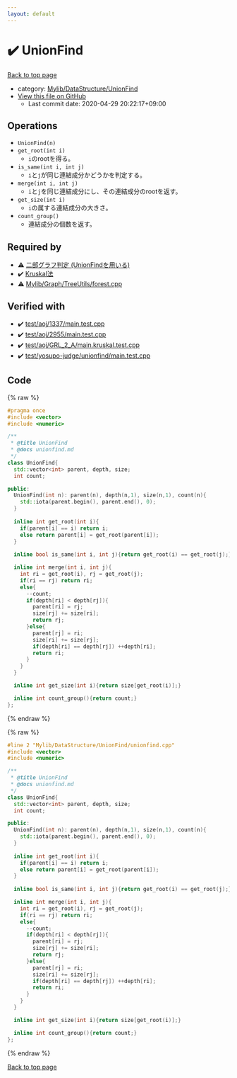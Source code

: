 ```yaml
---
layout: default
---
```


<!-- mathjax config similar to math.stackexchange -->
<script type="text/javascript" async
  src="https://cdnjs.cloudflare.com/ajax/libs/mathjax/2.7.5/MathJax.js?config=TeX-MML-AM_CHTML">
</script>
<script type="text/x-mathjax-config">
  MathJax.Hub.Config({
    TeX: { equationNumbers: { autoNumber: "AMS" }},
    tex2jax: {
      inlineMath: [ ['$','$'] ],
      processEscapes: true
    },
    "HTML-CSS": { matchFontHeight: false },
    displayAlign: "left",
    displayIndent: "2em"
  });
</script>

<script type="text/javascript" src="https://cdnjs.cloudflare.com/ajax/libs/jquery/3.4.1/jquery.min.js"></script>
<script src="https://cdn.jsdelivr.net/npm/jquery-balloon-js@1.1.2/jquery.balloon.min.js" integrity="sha256-ZEYs9VrgAeNuPvs15E39OsyOJaIkXEEt10fzxJ20+2I=" crossorigin="anonymous"></script>
<script type="text/javascript" src="../../../../assets/js/copy-button.js"></script>
<link rel="stylesheet" href="../../../../assets/css/copy-button.css" />


# :heavy_check_mark: UnionFind

<a href="../../../../index.html">Back to top page</a>

* category: <a href="../../../../index.html#3ff74e8366c88d06b530f361450b1117">Mylib/DataStructure/UnionFind</a>
* <a href="{{ site.github.repository_url }}/blob/master/Mylib/DataStructure/UnionFind/unionfind.cpp">View this file on GitHub</a>
    - Last commit date: 2020-04-29 20:22:17+09:00




## Operations

- `UnionFind(n)`
- `get_root(int i)`
	- `i`のrootを得る。
- `is_same(int i, int j)`
	- `i`と`j`が同じ連結成分かどうかを判定する。
- `merge(int i, int j)`
	- `i`と`j`を同じ連結成分にし、その連結成分のrootを返す。
- `get_size(int i)`
	- `i`の属する連結成分の大きさ。
- `count_group()`
	- 連結成分の個数を返す。


## Required by

* :warning: <a href="../../Graph/BipartiteGraph/construct_bipartite_graph.cpp.html">二部グラフ判定 (UnionFindを用いる)</a>
* :heavy_check_mark: <a href="../../Graph/MinimumSpanningTree/kruskal.cpp.html">Kruskal法</a>
* :warning: <a href="../../Graph/TreeUtils/forest.cpp.html">Mylib/Graph/TreeUtils/forest.cpp</a>


## Verified with

* :heavy_check_mark: <a href="../../../../verify/test/aoj/1337/main.test.cpp.html">test/aoj/1337/main.test.cpp</a>
* :heavy_check_mark: <a href="../../../../verify/test/aoj/2955/main.test.cpp.html">test/aoj/2955/main.test.cpp</a>
* :heavy_check_mark: <a href="../../../../verify/test/aoj/GRL_2_A/main.kruskal.test.cpp.html">test/aoj/GRL_2_A/main.kruskal.test.cpp</a>
* :heavy_check_mark: <a href="../../../../verify/test/yosupo-judge/unionfind/main.test.cpp.html">test/yosupo-judge/unionfind/main.test.cpp</a>


## Code

<a id="unbundled"></a>
{% raw %}
```cpp
#pragma once
#include <vector>
#include <numeric>

/**
 * @title UnionFind
 * @docs unionfind.md
 */
class UnionFind{
  std::vector<int> parent, depth, size;
  int count;

public:
  UnionFind(int n): parent(n), depth(n,1), size(n,1), count(n){
    std::iota(parent.begin(), parent.end(), 0);
  }
  
  inline int get_root(int i){
    if(parent[i] == i) return i;
    else return parent[i] = get_root(parent[i]);
  }
  
  inline bool is_same(int i, int j){return get_root(i) == get_root(j);}

  inline int merge(int i, int j){
    int ri = get_root(i), rj = get_root(j);
    if(ri == rj) return ri;
    else{
      --count;
      if(depth[ri] < depth[rj]){
        parent[ri] = rj;
        size[rj] += size[ri];
        return rj;
      }else{
        parent[rj] = ri;
        size[ri] += size[rj];
        if(depth[ri] == depth[rj]) ++depth[ri];
        return ri;
      }
    }
  }

  inline int get_size(int i){return size[get_root(i)];}

  inline int count_group(){return count;}
};

```
{% endraw %}

<a id="bundled"></a>
{% raw %}
```cpp
#line 2 "Mylib/DataStructure/UnionFind/unionfind.cpp"
#include <vector>
#include <numeric>

/**
 * @title UnionFind
 * @docs unionfind.md
 */
class UnionFind{
  std::vector<int> parent, depth, size;
  int count;

public:
  UnionFind(int n): parent(n), depth(n,1), size(n,1), count(n){
    std::iota(parent.begin(), parent.end(), 0);
  }
  
  inline int get_root(int i){
    if(parent[i] == i) return i;
    else return parent[i] = get_root(parent[i]);
  }
  
  inline bool is_same(int i, int j){return get_root(i) == get_root(j);}

  inline int merge(int i, int j){
    int ri = get_root(i), rj = get_root(j);
    if(ri == rj) return ri;
    else{
      --count;
      if(depth[ri] < depth[rj]){
        parent[ri] = rj;
        size[rj] += size[ri];
        return rj;
      }else{
        parent[rj] = ri;
        size[ri] += size[rj];
        if(depth[ri] == depth[rj]) ++depth[ri];
        return ri;
      }
    }
  }

  inline int get_size(int i){return size[get_root(i)];}

  inline int count_group(){return count;}
};

```
{% endraw %}

<a href="../../../../index.html">Back to top page</a>

